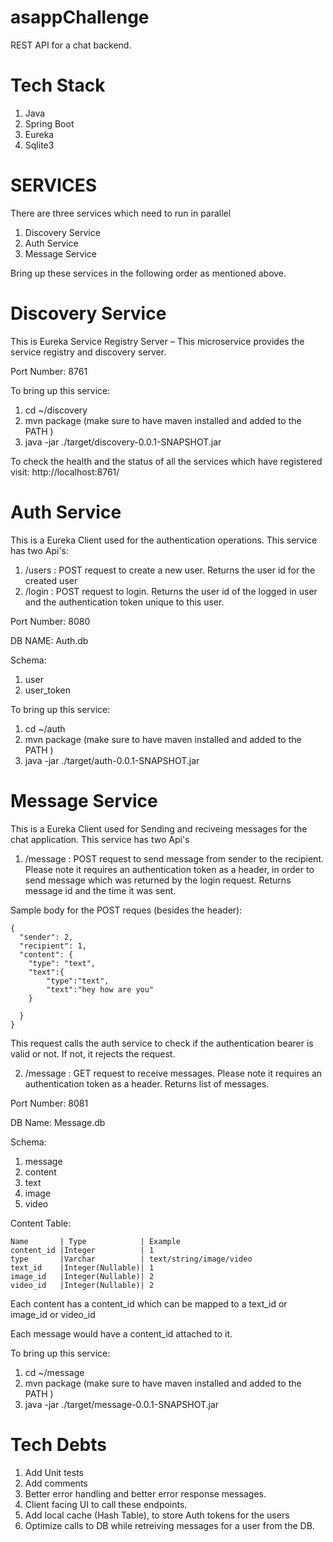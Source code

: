 # asappChallenge
 REST API for a chat backend.
 
# Tech Stack
1. Java 
2. Spring Boot
3. Eureka
4. Sqlite3

# SERVICES

There are three services which need to run in parallel 

1. Discovery Service
2. Auth Service
3. Message Service

Bring up these services in the following order as mentioned above. 

# Discovery Service

This is Eureka Service Registry Server – This microservice provides the service registry and discovery server. 

Port Number: 8761

To bring up this service:
1. cd ~/discovery
1. mvn package (make sure to have maven installed and added to the PATH )
2. java -jar ./target/discovery-0.0.1-SNAPSHOT.jar

To check the health and the status of all the services which have registered visit: http://localhost:8761/

# Auth Service

This is a Eureka Client used for the authentication operations. This service has two Api's:

1. /users : POST request to create a new user. Returns the user id for the created user
2. /login : POST request to login. Returns the user id of the logged in user and the authentication token unique to this user.

Port Number: 8080

DB NAME: Auth.db

Schema:
1. user
2. user_token

To bring up this service:
1. cd ~/auth
2. mvn package (make sure to have maven installed and added to the PATH )
3. java -jar ./target/auth-0.0.1-SNAPSHOT.jar


# Message Service

This is a Eureka Client used for Sending and reciveing messages for the chat application. This service has two Api's

1. /message : POST request to send message from sender to the recipient. Please note it requires an authentication token as a header, in order to send message which was returned by the login request. Returns message id and the time it was sent. 

Sample body for the POST reques (besides the header):

```
{
  "sender": 2,
  "recipient": 1,
  "content": {
  	"type": "text",
  	"text":{
  		"type":"text",
  		"text":"hey how are you"
  	}
  	
  }
}
```

This request calls the auth service to check if the authentication bearer is valid or not. If not, it rejects the request.

2. /message : GET request to receive messages. Please note it requires an authentication token as a header. Returns list of messages. 

Port Number: 8081

DB Name: Message.db

Schema:
1. message 
2. content
3. text
4. image
5. video

Content Table:
```
Name       | Type            | Example
content_id |Integer          | 1
type       |Varchar          | text/string/image/video
text_id    |Integer(Nullable)| 1
image_id   |Integer(Nullable)| 2
video_id   |Integer(Nullable)| 2
```
Each content has a content_id which can be mapped to a text_id or image_id or video_id

Each message would have a content_id attached to it. 

To bring up this service:
1. cd ~/message
2. mvn package (make sure to have maven installed and added to the PATH )
3. java -jar ./target/message-0.0.1-SNAPSHOT.jar

# Tech Debts

1. Add Unit tests
2. Add comments
3. Better error handling and better error response messages.
4. Client facing UI to call these endpoints. 
5. Add local cache (Hash Table), to store Auth tokens for the users
6. Optimize calls to DB while retreiving messages for a user from the DB.
